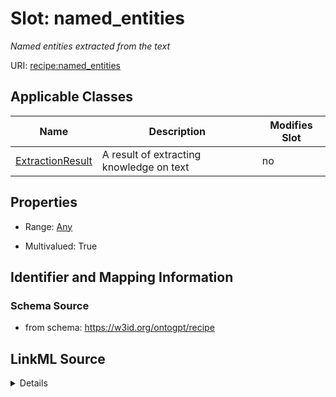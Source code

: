 

# Slot: named_entities


_Named entities extracted from the text_



URI: [recipe:named_entities](http://w3id.org/ontogpt/recipe/named_entities)



<!-- no inheritance hierarchy -->





## Applicable Classes

| Name | Description | Modifies Slot |
| --- | --- | --- |
| [ExtractionResult](ExtractionResult.md) | A result of extracting knowledge on text |  no  |







## Properties

* Range: [Any](Any.md)

* Multivalued: True





## Identifier and Mapping Information







### Schema Source


* from schema: https://w3id.org/ontogpt/recipe




## LinkML Source

<details>
```yaml
name: named_entities
description: Named entities extracted from the text
from_schema: https://w3id.org/ontogpt/recipe
rank: 1000
multivalued: true
alias: named_entities
owner: ExtractionResult
domain_of:
- ExtractionResult
range: Any
inlined: true
inlined_as_list: true

```
</details>